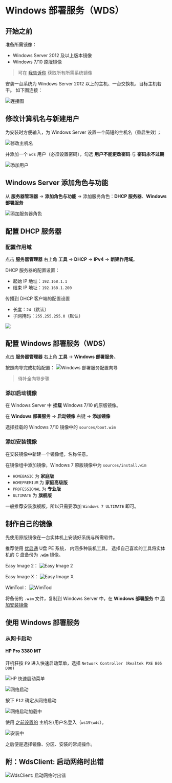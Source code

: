 # Windows 部署服务（WDS）

## 开始之前

准备所需镜像：
- Windows Server 2012 及以上版本镜像
- Windows 7/10 原版镜像

> 可在 [我告诉你](https://msdn.itellyou.cn/) 获取所有所需系统镜像

安装一台系统为 Windows Server 2012 以上的主机、一台交换机、目标主机若干。
如下图连接：

![连接图](./img/01.jpg)

## 修改计算机名与新建用户

为安装时方便输入，为 Windows Server 设置一个简短的主机名（重启生效）；

![修改主机名](./img/02.jpg)

并添加一个 `wds` 用户（必须设置密码），勾选 **用户不能更改密码** 与 **密码永不过期**

![添加用户](./img/03.jpg)

## Windows Server 添加角色与功能

从 **服务器管理器** → **添加角色与功能** → 添加服务角色：**DHCP 服务器**、**Windows 部署服务**

![添加服务器角色](./img/add_server_role.jpg)

## 配置 DHCP 服务器

### 配置作用域

点击 **服务器管理器** 右上角 **工具** -> **DHCP** -> **IPv4** -> **新建作用域**。

DHCP 服务器的配置设置：
- 起始 IP 地址：`192.168.1.1`
- 结束 IP 地址：`192.168.1.200`

传播到 DHCP 客户端的配置设置
- 长度：`24`（默认）
- 子网掩码：`255.255.255.0`（默认）

![](./img/add_DHCP_scope.jpg)

## 配置 Windows 部署服务（WDS）

点击 **服务器管理器** 右上角 **工具** -> **Windows 部署服务**。

按照向导完成初始配置：
![Windows 部署服务配置向导](./img/04.jpg)
> 待补全向导步骤

### 添加启动镜像

在 Windows Server 中 **挂载** Windows 7/10 的原版镜像。

在 **Windows 部署服务** -> **启动镜像** 右键 -> **添加镜像**

选择挂载的 Windows 7/10 镜像中的 `sources/boot.wim`

### 添加安装镜像

在安装镜像中新建一个镜像组，名称任意。

在镜像组中添加镜像，Windows 7 原版镜像中为 `sources/install.wim`

- `HOMEBASIC` 为 **家庭版**
- `HOMEPREMIUM` 为 **家庭高级版**
- `PROFESSIONAL` 为 **专业版**
- `ULTIMATE` 为 **旗舰版**

一般推荐安装旗舰版，所以只需要添加 `Windows 7 ULTIMATE` 即可。

## 制作自己的镜像

先使用原版镜像在一台实体机上安装好系统与所需软件。

推荐使用 [优启通](https://www.itsk.com/) U盘 PE 系统，
内涵多种装机工具，
选择自己喜欢的工具将实体机的 C 盘备份为 **`.wim`** 镜像。

Easy Image 2：
![Easy Image 2](./img/PE_EXI2.jpg)

Easy Image X：
![Easy Image X](./img/PE_EXI.jpg)

WimTool：
![WimTool](./img/PE_WimTool.jpg)

将备份的 `.wim` 文件，复制到 Windows Server 中，在 **Windows 部署服务** 中 [添加安装镜像](#添加安装镜像)

## 使用 Windows 部署服务

### 从网卡启动

#### HP Pro 3380 MT

开机狂按 <kbd>F9</kbd> 进入快速启动菜单，选择 `Network Controller (Realtek PXE B05 D00)`

![HP 快速启动菜单](./img/hp_boot.jpg)

![网络启动](./img/net_boot.jpg)

按下 <kbd>F12</kbd> 确定从网络启动

![网络启动加载中](./img/net_boot_loading.jpg)

使用 [之前设置的](#修改计算机名与新建用户) 主机名\用户名登入（`ws19\wds`）。

![安装中](./img/WDS_install.jpg)

之后便是选择镜像、分区、安装的常规操作。

## 附：WdsClient: 启动网络时出错

![WdsClient: 启动网络时出错](./img/WdsError.jpg)
